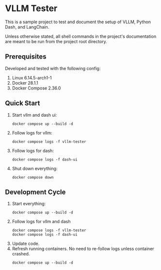 # VLLM Tester

This is a sample project to test and document the setup of VLLM, Python Dash,
and LangChain.

Unless otherwise stated, all shell commands in the project's documentation are meant to be run
from the project root directory.

## Prerequisites

Developed and tested with the following config:

1. Linux 6.14.5-arch1-1
1. Docker 28.1.1
1. Docker Compose 2.36.0

## Quick Start

1. Start vllm and dash ui:
    ```
    docker compose up --build -d
    ```
1. Follow logs for vllm:
    ```
    docker compose logs -f vllm-tester
    ```
1. Follow logs for dash:
    ```
    docker compose logs -f dash-ui
    ```
1. Shut down everything:
    ```
    docker compose down
    ```

## Development Cycle

1. Start everything:
    ```
    docker compose up --build -d
    ```
1. Follow logs for vllm and dash
    ```
    docker compose logs -f vllm-tester
    docker compose logs -f dash-ui
    ```
1. Update code.
1. Refresh running containers. No need to re-follow logs unless container
   crashed.
    ```
    docker compose up --build -d
    ```
